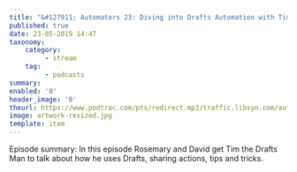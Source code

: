```yaml
---
title: "&#127911; Automators 23: Diving into Drafts Automation with Tim “The Drafts Man” Nahumck"
published: true
date: 23-05-2019 14:47
taxonomy:
    category:
         - stream
    tag:
         - podcasts
summary:
enabled: '0'
header_image: '0'
theurl: https://www.podtrac.com/pts/redirect.mp3/traffic.libsyn.com/automatorsrelay/automators023.mp3
image: artwork-resized.jpg
template: item
---
```

 
Episode summary: In this episode Rosemary and David get Tim the Drafts Man to talk about how he uses Drafts, sharing actions, tips and tricks.
